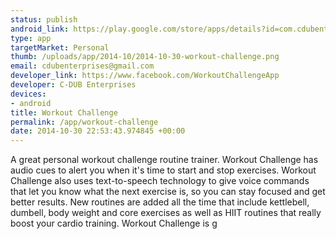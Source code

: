 ```yaml
--- 
status: publish
android_link: https://play.google.com/store/apps/details?id=com.cdubenterprises.workoutchallenge
type: app
targetMarket: Personal
thumb: /uploads/app/2014-10/2014-10-30-workout-challenge.png
email: cdubenterprises@gmail.com
developer_link: https://www.facebook.com/WorkoutChallengeApp
developer: C-DUB Enterprises
devices: 
- android
title: Workout Challenge
permalink: /app/workout-challenge
date: 2014-10-30 22:53:43.974845 +00:00
---
```


A great personal workout challenge routine trainer. Workout Challenge has audio cues to alert you when it's time to start and stop exercises. Workout Challenge also uses text-to-speech technology to give voice commands that let you know what the next exercise is, so you can stay focused and get better results. New routines are added all the time that include kettlebell, dumbell, body weight and core exercises as well as HIIT routines that really boost your cardio training. Workout Challenge is g
